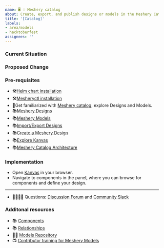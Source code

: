 ```yaml
---
name: 🖥 💡 Meshery catalog
about: Create, export, and publish designs or models in the Meshery Catalog
title: '[Catalog]'
labels: 
- area/models
- hacktoberfest
assignees: ''
---
```

### Current Situation
<!-- A brief description of the current state of Models -->

### Proposed Change
<!-- A brief description of the change. -->

### Pre-requisites

- 🛠️[Helm chart installation](https://helm.sh/docs/intro/install/)
- 🛠️[Mesheryctl installation](https://docs.meshery.io/installation/mesheryctl)
- 🧐Get familiarized with [Meshery catalog](https://meshery.io/catalog), explore Designs and Models.
- 📚[Meshery Designs](https://docs.meshery.io/concepts/logical/designs)
- 📚[Meshery Models](https://docs.meshery.io/concepts/logical/models)
- 📚[Import/Export Designs](https://docs.meshery.io/extensions/import-export-designs)
- 📚[Create a Meshery Design](https://docs.meshery.io/guides/configuration-management/creating-a-meshery-design)
- 📚[Explore Kanvas](https://docs.layer5.io/kanvas/)
- 📚[Meshery Catalog Architecture](https://docs.meshery.io/concepts/architecture/catalog)

### Implementation

- Open [Kanvas](https://kanvas.new/extension/meshmap) in your browser.
- Navigate to components in the panel, where you can browse for components and define your design.
<!-- Add rest fo your design instructions -->


---
- 🙋🏾🙋🏼 Questions: [Discussion Forum](https://meshery.io/community#community-forums) and [Community Slack](https://slack.meshery.io)

### Additonal resources

- 📚 [Components](https://docs.meshery.io/concepts/logical/components)
- 📚 [Relationships](https://docs.meshery.io/concepts/logical/relationships)
- 👨‍💻 [Models Repository](https://github.com/meshery/meshery/tree/master/server/meshmodel)
- 📺 [Contributor training for Meshery Models](https://www.youtube.com/watch?v=K2gmdIlGXNo&t=82s)
